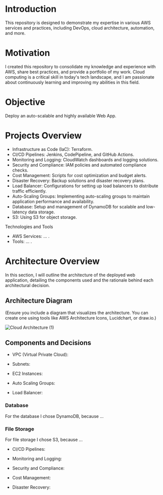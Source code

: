 # Introduction
This repository is designed to demonstrate my expertise in various AWS services and practices, including DevOps, cloud architecture, automation, and more.

# Motivation
I created this repository to consolidate my knowledge and experience with AWS, share best practices, and provide a portfolio of my work. Cloud computing is a critical skill in today's tech landscape, and I am passionate about continuously learning and improving my abilities in this field.

# Objective
Deploy an auto-scalable and highly available Web App.

# Projects Overview
- Infrastructure as Code (IaC): Terraform.
- CI/CD Pipelines: Jenkins, CodePipeline, and GitHub Actions.
- Monitoring and Logging: CloudWatch dashboards and logging solutions.
- Security and Compliance: IAM policies and automated compliance checks.
- Cost Management: Scripts for cost optimization and budget alerts.
- Disaster Recovery: Backup solutions and disaster recovery plans.
- Load Balancer: Configurations for setting up load balancers to distribute traffic efficiently.
- Auto-Scaling Groups: Implementing auto-scaling groups to maintain application performance and availability.
- Database: Setup and management of DynamoDB for scalable and low-latency data storage.
- S3: Using S3 for object storage.

 Technologies and Tools
- AWS Services: ... .
- Tools: ... .

# Architecture Overview
In this section, I will outline the architecture of the deployed web application, detailing the components used and the rationale behind each architectural decision.

## Architecture Diagram

(Ensure you include a diagram that visualizes the architecture. You can create one using tools like AWS Architecture Icons, Lucidchart, or draw.io.)

![Cloud Architecture (1)](https://github.com/Siimas/AWS-WebApp-Showcase/assets/61023827/5c49d3ca-feb5-43f4-af05-b5d5f1fec332)

## Components and Decisions
- VPC (Virtual Private Cloud):

- Subnets:

- EC2 Instances:

- Auto Scaling Groups:

- Load Balancer:

### Database
For the database I chose DynamoDB, because ...

### File Storage
For file storage I chose S3, because ...

- CI/CD Pipelines:

- Monitoring and Logging:

- Security and Compliance:

- Cost Management:

- Disaster Recovery:
